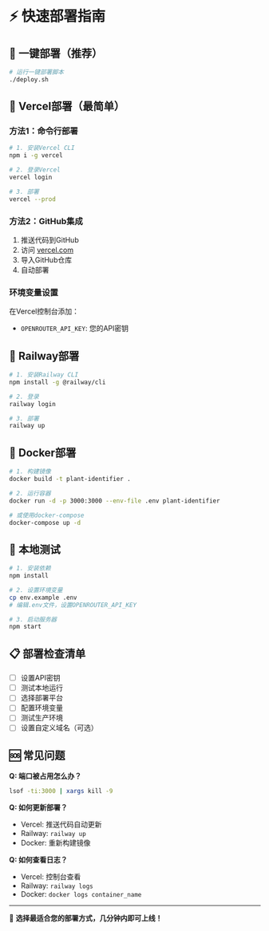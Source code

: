# ⚡ 快速部署指南

## 🚀 一键部署（推荐）

```bash
# 运行一键部署脚本
./deploy.sh
```

## 🌟 Vercel部署（最简单）

### 方法1：命令行部署
```bash
# 1. 安装Vercel CLI
npm i -g vercel

# 2. 登录Vercel
vercel login

# 3. 部署
vercel --prod
```

### 方法2：GitHub集成
1. 推送代码到GitHub
2. 访问 [vercel.com](https://vercel.com)
3. 导入GitHub仓库
4. 自动部署

### 环境变量设置
在Vercel控制台添加：
- `OPENROUTER_API_KEY`: 您的API密钥

## 🚂 Railway部署

```bash
# 1. 安装Railway CLI
npm install -g @railway/cli

# 2. 登录
railway login

# 3. 部署
railway up
```

## 🐳 Docker部署

```bash
# 1. 构建镜像
docker build -t plant-identifier .

# 2. 运行容器
docker run -d -p 3000:3000 --env-file .env plant-identifier

# 或使用docker-compose
docker-compose up -d
```

## 🧪 本地测试

```bash
# 1. 安装依赖
npm install

# 2. 设置环境变量
cp env.example .env
# 编辑.env文件，设置OPENROUTER_API_KEY

# 3. 启动服务器
npm start
```

## 📋 部署检查清单

- [ ] 设置API密钥
- [ ] 测试本地运行
- [ ] 选择部署平台
- [ ] 配置环境变量
- [ ] 测试生产环境
- [ ] 设置自定义域名（可选）

## 🆘 常见问题

**Q: 端口被占用怎么办？**
```bash
lsof -ti:3000 | xargs kill -9
```

**Q: 如何更新部署？**
- Vercel: 推送代码自动更新
- Railway: `railway up`
- Docker: 重新构建镜像

**Q: 如何查看日志？**
- Vercel: 控制台查看
- Railway: `railway logs`
- Docker: `docker logs container_name`

---

🎉 **选择最适合您的部署方式，几分钟内即可上线！** 